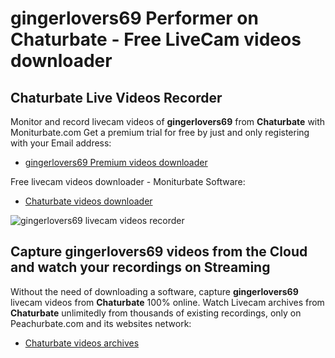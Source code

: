 # gingerlovers69 Performer on Chaturbate - Free LiveCam videos downloader

## Chaturbate Live Videos Recorder

Monitor and record livecam videos of **gingerlovers69** from **Chaturbate** with Moniturbate.com
Get a premium trial for free by just and only registering with your Email address:
* [gingerlovers69 Premium videos downloader](https://moniturbate.com/request-demo-licence-key.html)

Free livecam videos downloader - Moniturbate Software:
* [Chaturbate videos downloader](https://moniturbate.com/moniturbate-download-software.html)

![gingerlovers69 livecam videos recorder](https://peachurnet.com/templates/moniturbate-software.png)


## Capture gingerlovers69 videos from the Cloud and watch your recordings on Streaming

Without the need of downloading a software, capture **gingerlovers69** livecam videos from **Chaturbate** 100% online.
Watch Livecam archives from **Chaturbate** unlimitedly from thousands of existing recordings, only on Peachurbate.com and its websites network:
* [Chaturbate videos archives](https://peachurnet.com/)